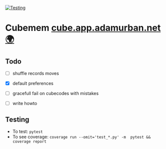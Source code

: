 [![Testing](https://github.com/adamurban98/cubemem/actions/workflows/test.yml/badge.svg)](https://github.com/adamurban98/cubemem/actions/workflows/test.yml)

# Cubemem [cube.app.adamurban.net 🌍](https://cube.app.adamurban.net/)

## Todo
- [ ] shuffle records moves
- [x] default preferences
- [ ] gracefull fail on cubecodes with mistakes
- [ ] write howto


## Testing
- To test: `pytest`
- To see coverage: `coverage run --omit='test_*.py' -m  pytest && coverage report`